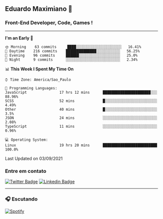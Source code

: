 ## Eduardo Maximiano 👋

### Front-End Developer, Code, Games !

---

<!--START_SECTION:waka-->
**I'm an Early 🐤** 

```text
🌞 Morning    63 commits     ████░░░░░░░░░░░░░░░░░░░░░   16.41% 
🌆 Daytime    216 commits    ██████████████░░░░░░░░░░░   56.25% 
🌃 Evening    96 commits     ██████░░░░░░░░░░░░░░░░░░░   25.0% 
🌙 Night      9 commits      ░░░░░░░░░░░░░░░░░░░░░░░░░   2.34%

```


📊 **This Week I Spent My Time On** 

```text
⌚︎ Time Zone: America/Sao_Paulo

💬 Programming Languages: 
JavaScript               17 hrs 12 mins      ██████████████████████░░░   88.96% 
SCSS                     52 mins             █░░░░░░░░░░░░░░░░░░░░░░░░   4.49% 
Other                    40 mins             █░░░░░░░░░░░░░░░░░░░░░░░░   3.5% 
JSON                     24 mins             ░░░░░░░░░░░░░░░░░░░░░░░░░   2.08% 
TypeScript               11 mins             ░░░░░░░░░░░░░░░░░░░░░░░░░   0.96%

💻 Operating System: 
Linux                    19 hrs 20 mins      █████████████████████████   100.0%

```


 Last Updated on 03/09/2021
<!--END_SECTION:waka-->

### Entre em contato

[![Twitter Badge](https://img.shields.io/badge/-@edmaxi-1ca0f1?style=flat-square&labelColor=1ca0f1&logo=twitter&logoColor=white&link=https://twitter.com/edmaxi)](https://twitter.com/edmaxi)
[![Linkedin Badge](https://img.shields.io/badge/-Eduardo_Maximiano-0077B5?style=flat-square&logo=Linkedin&logoColor=white&link=https://www.linkedin.com/in/maximiano-eduardo)](https://www.linkedin.com/in/maximiano-eduardo)

---

### 🎧 Escutando
[![Spotify](https://novatorem-sandy.vercel.app/api/spotify)](https://open.spotify.com/user/comgigo)
